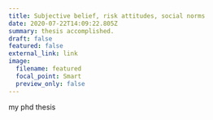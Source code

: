 ```yaml
---
title: Subjective belief, risk attitudes, social norms
date: 2020-07-22T14:09:22.805Z
summary: thesis accomplished.
draft: false
featured: false
external_link: link
image:
  filename: featured
  focal_point: Smart
  preview_only: false
---
```

my phd thesis